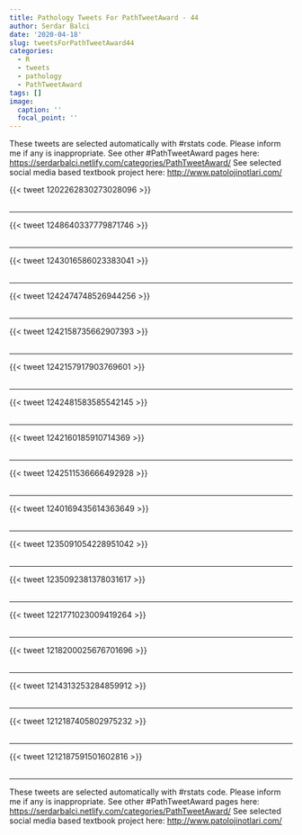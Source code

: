 ```yaml
---
title: Pathology Tweets For PathTweetAward - 44
author: Serdar Balci
date: '2020-04-18'
slug: tweetsForPathTweetAward44
categories:
  - R
  - tweets
  - pathology
  - PathTweetAward
tags: []
image:
  caption: ''
  focal_point: ''
---
```



These tweets are selected automatically with #rstats code. Please inform me if any is inappropriate.
See other #PathTweetAward pages here: https://serdarbalci.netlify.com/categories/PathTweetAward/ 
See selected social media based textbook project here: http://www.patolojinotlari.com/

{{< tweet 1202262830273028096 >}}
<br>
<br>
<hr>
{{< tweet 1248640337779871746 >}}
<br>
<br>
<hr>
{{< tweet 1243016586023383041 >}}
<br>
<br>
<hr>
{{< tweet 1242474748526944256 >}}
<br>
<br>
<hr>
{{< tweet 1242158735662907393 >}}
<br>
<br>
<hr>
{{< tweet 1242157917903769601 >}}
<br>
<br>
<hr>
{{< tweet 1242481583585542145 >}}
<br>
<br>
<hr>
{{< tweet 1242160185910714369 >}}
<br>
<br>
<hr>
{{< tweet 1242511536666492928 >}}
<br>
<br>
<hr>
{{< tweet 1240169435614363649 >}}
<br>
<br>
<hr>
{{< tweet 1235091054228951042 >}}
<br>
<br>
<hr>
{{< tweet 1235092381378031617 >}}
<br>
<br>
<hr>
{{< tweet 1221771023009419264 >}}
<br>
<br>
<hr>
{{< tweet 1218200025676701696 >}}
<br>
<br>
<hr>
{{< tweet 1214313253284859912 >}}
<br>
<br>
<hr>
{{< tweet 1212187405802975232 >}}
<br>
<br>
<hr>
{{< tweet 1212187591501602816 >}}
<br>
<br>
<hr>


These tweets are selected automatically with #rstats code. Please inform me if any is inappropriate.
See other #PathTweetAward pages here: https://serdarbalci.netlify.com/categories/PathTweetAward/ 
See selected social media based textbook project here: http://www.patolojinotlari.com/
